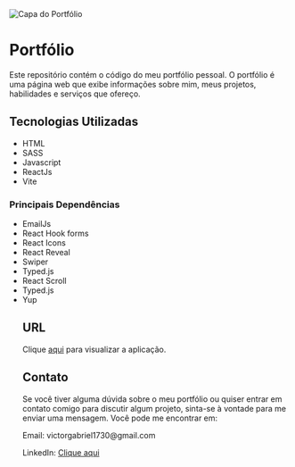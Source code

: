 ﻿<img src='https://github.com/Gabriel-Vict0r/Portfolio-Pro/blob/main/cover_github.jpg' alt='Capa do Portfólio'>
<h1>Portfólio</h1>
<p>Este repositório contém o código do meu portfólio pessoal. O portfólio é uma página web que exibe informações sobre mim, meus projetos, habilidades e serviços que ofereço.<p>

<h2>Tecnologias Utilizadas</h2>
<ul>
<li>HTML</li>
<li>SASS</li>
<li>Javascript</li>
<li>ReactJs</li>
<li>Vite</li>
</ul>
<h3>Principais Dependências</h3>
<ul>
<li>EmailJs</li>
<li>React Hook forms</li>
<li>React Icons</li>
<li>React Reveal</li>
<li>Swiper</li>
<li>Typed.js</li>
<li>React Scroll</li>
<li>Typed.js</li>
<li>Yup</li>

<h2>URL</h2>
Clique <a href=''>aqui</a> para visualizar a aplicação.

<h2>Contato</h2>
<p>Se você tiver alguma dúvida sobre o meu portfólio ou quiser entrar em contato comigo para discutir algum projeto, sinta-se à vontade para me enviar uma mensagem. Você pode me encontrar em:</p>

<p>Email: victorgabriel1730@gmail.com</p>
<p>LinkedIn: <a href='linkedin.com/in/gabriel-victor-webdeveloper'>Clique aqui</a></p>
